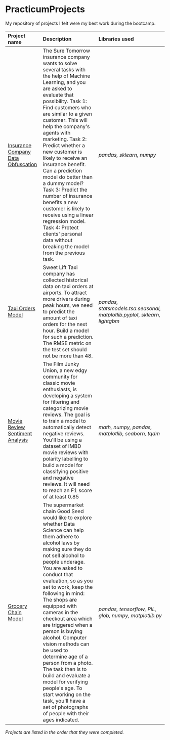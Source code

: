 # PracticumProjects

My repository of projects I felt were my best work during the bootcamp.

| Project name | Description | Libraries used |
| :---------------------- | :---------------------- | :---------------------- |
|[Insurance Company Data Obfuscation](insurance_company)| The Sure Tomorrow insurance company wants to solve several tasks with the help of Machine Learning, and you are asked to evaluate that possibility. Task 1: Find customers who are similar to a given customer. This will help the company's agents with marketing. Task 2: Predict whether a new customer is likely to receive an insurance benefit. Can a prediction model do better than a dummy model? Task 3: Predict the number of insurance benefits a new customer is likely to receive using a linear regression model. Task 4: Protect clients' personal data without breaking the model from the previous task.| *pandas, sklearn, numpy* |
|[Taxi Orders Model](taxi_orders)| Sweet Lift Taxi company has collected historical data on taxi orders at airports. To attract more drivers during peak hours, we need to predict the amount of taxi orders for the next hour. Build a model for such a prediction. The RMSE metric on the test set should not be more than 48. | *pandas, statsmodels.tsa.seasonal, matplotlib.pyplot, sklearn, lightgbm* |
|[Movie Review Sentiment Analysis](movie_review)| The Film Junky Union, a new edgy community for classic movie enthusiasts, is developing a system for filtering and categorizing movie reviews. The goal is to train a model to automatically detect negative reviews. You'll be using a dataset of IMBD movie reviews with polarity labelling to build a model for classifying positive and negative reviews. It will need to reach an F1 score of at least 0.85 | *math, numpy, pandas, matplotlib, seaborn, tqdm* |
|[Grocery Chain Model](grocery_chain)| The supermarket chain Good Seed would like to explore whether Data Science can help them adhere to alcohol laws by making sure they do not sell alcohol to people underage. You are asked to conduct that evaluation, so as you set to work, keep the following in mind: The shops are equipped with cameras in the checkout area which are triggered when a person is buying alcohol. Computer vision methods can be used to determine age of a person from a photo. The task then is to build and evaluate a model for verifying people's age. To start working on the task, you'll have a set of photographs of people with their ages indicated. | *pandas, tensorflow, PIL, glob, numpy, matplotlib.py* |

*Projects are listed in the order that they were completed.*

